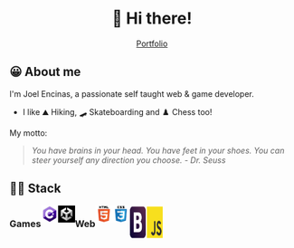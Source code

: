 <h1 align="center">👋 Hi there!</h1>
<p align="center">
  <a href="https://joelencinas.github.io/" target="_blank">Portfolio</a>
</p>

## 😀 About me
I'm Joel Encinas, a passionate self taught web & game developer. 
- I like ⛰️ Hiking, 🛹 Skateboarding and ♟️ Chess too!

My motto:
>*You have brains in your head. You have feet in your shoes. You can steer yourself any direction you choose. - Dr. Seuss*

## 👨‍💻 Stack

<div style="display:flex;">
  <div style="display:flex;">
      <h3>Games</h3>
      <img src="https://raw.githubusercontent.com/JoelEncinas/JoelEncinas/main/stack_icons/c_sharp.png" alt="csharp" width="30" height="30"/>
      <img src="https://raw.githubusercontent.com/JoelEncinas/JoelEncinas/main/stack_icons/unity.png" alt="unity" width="30" height="30"/>
  </div>
  <div style="display:flex;">
    <h3>Web</h3>
    <img src="https://raw.githubusercontent.com/JoelEncinas/JoelEncinas/main/stack_icons/html5.png" alt="html" width="30" height="30"/>
    <img src="https://raw.githubusercontent.com/JoelEncinas/JoelEncinas/main/stack_icons/css3.png" alt="css" width="30" height="30"/>
    <img src="https://raw.githubusercontent.com/JoelEncinas/JoelEncinas/main/stack_icons/bootstrap.png" alt="bootstrap" width="30"/>
    <img src="https://raw.githubusercontent.com/JoelEncinas/JoelEncinas/main/stack_icons/javascript.png" alt="javascript" width="30"/>
  </div>
</div>
